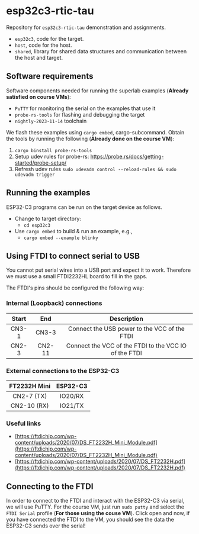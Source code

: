 # esp32c3-rtic-tau

Repository for `esp32c3-rtic-tau` demonstration and assignments.

- `esp32c3`, code for the target.
- `host`, code for the host.
- `shared`, library for shared data structures and communication between the host and target.

## Software requirements

Software components needed for running the superlab examples (**Already satisfied on course VMs**):

- `PuTTY` for monitoring the serial on the examples that use it
- `probe-rs-tools` for flashing and debugging the target
- `nightly-2023-11-14` toolchain

We flash these examples using `cargo embed`, cargo-subcommand. Obtain the tools by running the following (**Already done on the course VM**):

1. `cargo binstall probe-rs-tools`
2. Setup udev rules for probe-rs: <https://probe.rs/docs/getting-started/probe-setup/>
3. Refresh udev rules `sudo udevadm control --reload-rules && sudo udevadm trigger`

## Running the examples

ESP32-C3 programs can be run on the target device as follows.

- Change to target directory:
  - `cd esp32c3`
- Use `cargo embed` to build & run an example, e.g.,
  - `cargo embed --example blinky`

## Using FTDI to connect serial to USB

You cannot put serial wires into a USB port and expect it to work. Therefore we must use a small FTDI2232HL board to
fill in the gaps.

The FTDI's pins should be configured the following way:

### Internal (Loopback) connections

| **Start** | **End** | **Description** |
| :-:       | :-:     | :-:             |
| CN3-1     | CN3-3   | Connect the USB power to the VCC of the FTDI |
| CN2-3     | CN2-11  | Connect the VCC of the FTDI to the VCC IO of the FTDI |

### External connections to the ESP32-C3

| FT2232H Mini  | ESP32-C3 |
| :-:           | :-:      |
| CN2-7 (TX)    | IO20/RX  |
| CN2-10 (RX)   | IO21/TX  |

### Useful links

- [https://ftdichip.com/wp-content/uploads/2020/07/DS_FT2232H_Mini_Module.pdf](https://ftdichip.com/wp-content/uploads/2020/07/DS_FT2232H_Mini_Module.pdf)
- [https://ftdichip.com/wp-content/uploads/2020/07/DS_FT2232H.pdf](https://ftdichip.com/wp-content/uploads/2020/07/DS_FT2232H.pdf)

## Connecting to the FTDI

In order to connect to the FTDI and interact with the ESP32-C3 via serial, we will use PuTTY. For the course VM, just run `sudo putty` and select the `FTDI Serial` profile (**For those using the couse VM**). Click open and now, if you have connected the FTDI to the VM, you should see the data the ESP32-C3 sends over the serial!
